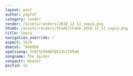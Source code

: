 ```yaml
---
layout: post
author: pepfof
category: render
render: /assets/renders/2018_12_11_sepia.png
thumb: /assets/renders/thumb/thumb-2018_12_11_sepia.png
title: Sepia
navigation_override: /
aspect: 16/9
domcol: ^000000
spotisong: 3vQY5CKK6W7BE23hJZX9oW
songname: The Spider
songautr: Weezer
postid: 12
---
```


<!--USER BEGIN 1-->

<!--USER END 1-->

<!--more-->
<!--USER BEGIN 2-->

<!--USER END 2-->

